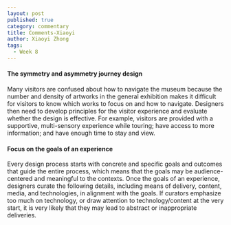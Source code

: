 ```yaml
---
layout: post
published: true
category: commentary
title: Comments-Xiaoyi
author: Xiaoyi Zhong
tags:
  - Week 8
---
```

#### The symmetry and asymmetry journey design 

Many visitors are confused about how to navigate the museum because the number and density of artworks in the general exhibition makes it difficult for visitors to know which works to focus on and how to navigate. Designers then need to develop principles for the visitor experience and evaluate whether the design is effective. For example, visitors are provided with a supportive, multi-sensory experience while touring; have access to more information; and have enough time to stay and view.

#### Focus on the goals of an experience

Every design process starts with concrete and specific goals and outcomes that guide the entire process, which means that the goals may be audience-centered and meaningful to the contexts. Once the goals of an experience, designers curate the following details, including means of delivery, content, media, and technologies, in alignment with the goals. If curators emphasize too much on technology, or draw attention to technology/content at the very start, it is very likely that they may lead to abstract or inappropriate deliveries.

